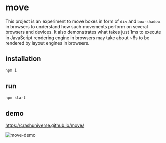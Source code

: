 # move

This project is an experiment to move boxes in form of `div` and `box-shadow`
in browsers to understand how such movements perform on several browsers and
devices. It also demonstrates what takes just 1ms to execute in JavaScript
rendering engine in browsers may take about ~6s to be rendered by layout
engines in browsers.

## installation
`npm i`

## run
`npm start`

## demo
https://crashuniverse.github.io/move/

![move-demo](https://user-images.githubusercontent.com/540130/33207434-ae3ea23c-d133-11e7-8803-221f5a8099f2.png)
